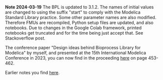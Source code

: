 **Note 2024-03-19**
The BPL is updated to 3.1.2. The names of initial values are changed to using the suffix "start" to comply with the Modelica Standard Library practice. Some other parameter names are also modified. Therefore FMUs are recompiled, Python setup files are updated, and also notebooks. Due to changes in the Google Colab framework, printed notebooks get truncated and for the time being just accept that. See Stackoverflow post.

The conference paper "Design ideas behind Bioprocess Library for Modelica" by myself, and presented at the 15th International Modelica Conference in 2023, you can now find in the proceeding  [here](https://ecp.ep.liu.se/index.php/modelica/issue/view/83) on page 453-462.

Earlier notes you find [here](https://github.com/janpeter19/References/blob/main/Notes.md).


